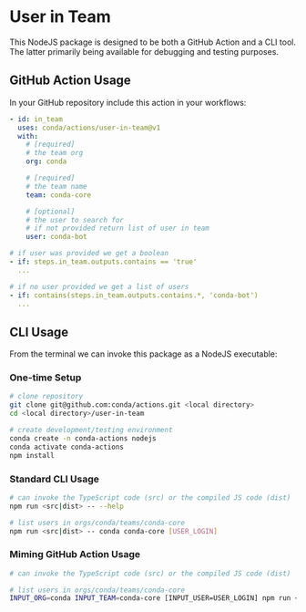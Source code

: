 # User in Team

This NodeJS package is designed to be both a GitHub Action and a CLI tool. The latter primarily being available for debugging and testing purposes.

## GitHub Action Usage

In your GitHub repository include this action in your workflows:

```yaml
- id: in_team
  uses: conda/actions/user-in-team@v1
  with:
    # [required]
    # the team org
    org: conda

    # [required]
    # the team name
    team: conda-core

    # [optional]
    # the user to search for
    # if not provided return list of user in team
    user: conda-bot

# if user was provided we get a boolean
- if: steps.in_team.outputs.contains == 'true'
  ...

# if no user provided we get a list of users
- if: contains(steps.in_team.outputs.contains.*, 'conda-bot')
  ...
```

## CLI Usage

From the terminal we can invoke this package as a NodeJS executable:

### One-time Setup

```bash
# clone repository
git clone git@github.com:conda/actions.git <local directory>
cd <local directory>/user-in-team

# create development/testing environment
conda create -n conda-actions nodejs
conda activate conda-actions
npm install
```

### Standard CLI Usage

```bash
# can invoke the TypeScript code (src) or the compiled JS code (dist)
npm run <src|dist> -- --help

# list users in orgs/conda/teams/conda-core
npm run <src|dist> -- conda conda-core [USER_LOGIN]
```

### Miming GitHub Action Usage

```bash
# can invoke the TypeScript code (src) or the compiled JS code (dist)

# list users in orgs/conda/teams/conda-core
INPUT_ORG=conda INPUT_TEAM=conda-core [INPUT_USER=USER_LOGIN] npm run <src|dist>
```

